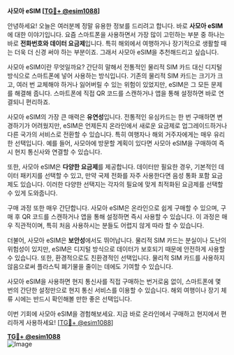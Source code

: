**사모아 eSIM [[TG💪+ @esim1088](https://t.me/s/esim1088)]**

안녕하세요! 오늘은 여러분께 정말 유용한 정보를 드리려고 합니다. 바로 **사모아 eSIM**에 대한 이야기입니다. 요즘 스마트폰을 사용하면서 가장 많이 고민하는 부분 중 하나는 바로 **전화번호와 데이터 요금제**입니다. 특히 해외에서 여행하거나 장기적으로 생활할 때는 더욱 더 신경 써야 하는 부분이죠. 그래서 사모아 eSIM을 추천해드리고 싶습니다.

사모아 eSIM이란 무엇일까요? 간단히 말해서 전통적인 물리적 SIM 카드 대신 디지털 방식으로 스마트폰에 넣어 사용하는 방식입니다. 기존의 물리적 SIM 카드는 크기가 크고, 여러 번 교체해야 하거나 잃어버릴 수 있는 위험이 있었지만, eSIM은 그 모든 문제를 해결해 줍니다. 스마트폰에 직접 QR 코드를 스캔하거나 앱을 통해 설정하면 바로 연결되니 편리하죠.

사모아 eSIM의 가장 큰 매력은 **유연성**입니다. 전통적인 유심카드는 한 번 구매하면 변경하기가 어려웠지만, eSIM은 언제든지 온라인에서 새로운 요금제로 업그레이드하거나 다른 국가의 서비스로 전환할 수 있습니다. 특히 여행자나 해외 거주자에게는 매우 유리한 선택입니다. 예를 들어, 사모아에 방문할 계획이 있다면 사모아 eSIM을 구매하여 즉시 현지 통신사와 연결할 수 있습니다.

또한, 사모아 eSIM은 **다양한 요금제**를 제공합니다. 데이터만 필요한 경우, 기본적인 데이터 패키지를 선택할 수 있고, 만약 국제 전화를 자주 사용한다면 음성 통화 포함 요금제도 있습니다. 이러한 다양한 선택지는 각자의 필요에 맞게 최적화된 요금제를 선택할 수 있게 도와줍니다.

구매 과정 또한 매우 간단합니다. 사모아 eSIM은 온라인으로 쉽게 구매할 수 있으며, 구매 후 QR 코드를 스캔하거나 앱을 통해 설정하면 즉시 사용할 수 있습니다. 이 과정은 매우 직관적이며, 특히 처음 사용하시는 분들도 어렵지 않게 따라 할 수 있습니다.

더불어, 사모아 eSIM은 **보안성**에서도 뛰어납니다. 물리적 SIM 카드는 분실이나 도난의 위험성이 있지만, eSIM은 디지털 방식으로 데이터가 보호되기 때문에 안전하게 사용할 수 있습니다. 또한, 환경적으로도 친환경적인 선택입니다. 물리적 SIM 카드를 사용하지 않음으로써 플라스틱 폐기물을 줄이는 데에도 기여할 수 있습니다.

사모아 eSIM을 사용하면 현지 통신사를 직접 구매하는 번거로움 없이, 스마트폰에 몇 번의 간단한 설정만으로 현지 통신 서비스를 이용할 수 있습니다. 해외 여행이나 장기 체류 시에는 반드시 확인해볼 만한 좋은 선택입니다.

이번 기회에 사모아 eSIM을 경험해보세요. 지금 바로 온라인에서 구매하고 현지에서 편리하게 사용하세요! [[TG💪+ @esim1088](https://t.me/s/esim1088)]

**[TG💪+ @esim1088](https://t.me/s/esim1088)**  
![Image](https://i.postimg.cc/Y0z9fWf4/image.png)